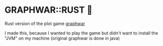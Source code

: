 # GRAPHWAR::RUST 🦀

Rust version of the plot game [graphwar](http://www.graphwar.com/)

I made this, because I wanted to play the game but didn't want to install the "JVM" on my machine (original graphwar is done in java)

